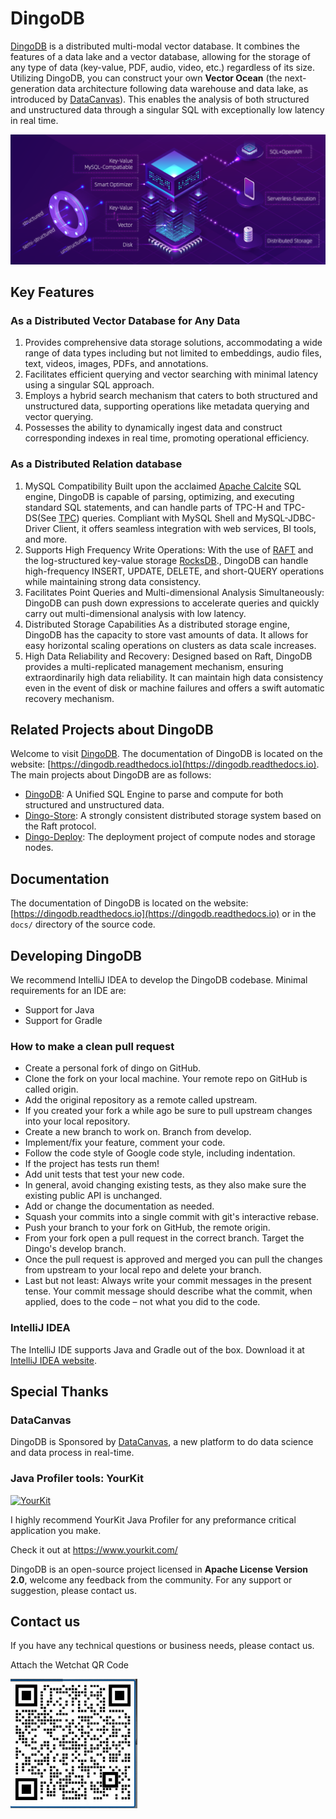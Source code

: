 # DingoDB

[DingoDB](https://github.com/dingodb/dingo) is a distributed multi-modal vector database. It combines the features of a data lake and a vector database, allowing for the storage of any type of data (key-value, PDF, audio, video, etc.) regardless of its size. Utilizing DingoDB, you can construct your own **Vector Ocean** (the next-generation data architecture following data warehouse and data lake, as introduced by [DataCanvas](https://www.datacanvas.com/)). This enables the analysis of both structured and unstructured data through a singular SQL with exceptionally low latency in real time.

![](docs/images/dingo_stack.png)

## Key Features

### As a Distributed Vector Database for Any Data

1. Provides comprehensive data storage solutions, accommodating a wide range of data types including but not limited to embeddings, audio files, text, videos, images, PDFs, and annotations.
2. Facilitates efficient querying and vector searching with minimal latency using a singular SQL approach.
3. Employs a hybrid search mechanism that caters to both structured and unstructured data, supporting operations like metadata querying and vector querying.
4. Possesses the ability to dynamically ingest data and construct corresponding indexes in real time, promoting operational efficiency.
  
### As a Distributed Relation database

1. MySQL Compatibility
   Built upon the acclaimed [Apache Calcite](https://calcite.apache.org/) SQL engine, DingoDB is capable of parsing, optimizing, and executing standard SQL statements, and can handle parts of TPC-H and TPC-DS(See [TPC](http://www.tpc.org/)) queries. Compliant with MySQL Shell and MySQL-JDBC-Driver Client, it offers seamless integration with web services, BI tools, and more.
2. Supports High Frequency Write Operations:
   With the use of [RAFT](https://raft.github.io/) and the log-structured key-value storage [RocksDB](https://rocksdb.org/)., DingoDB can handle high-frequency INSERT, UPDATE, DELETE, and short-QUERY operations while maintaining strong data consistency.
3. Facilitates Point Queries and Multi-dimensional Analysis Simultaneously:
   DingoDB can push down expressions to accelerate queries and quickly carry out multi-dimensional analysis with low latency.
4. Distributed Storage Capabilities
   As a distributed storage engine, DingoDB has the capacity to store vast amounts of data. It allows for easy horizontal scaling operations on clusters as data scale increases.
5. High Data Reliability and Recovery:
   Designed based on Raft, DingoDB provides a multi-replicated management mechanism, ensuring extraordinarily high data reliability. It can maintain high data consistency even in the event of disk or machine failures and offers a swift automatic recovery mechanism.

## Related Projects about DingoDB

Welcome to visit [DingoDB](https://github.com/dingodb/dingo). The documentation of DingoDB is located on the website: [https://dingodb.readthedocs.io](https://dingodb.readthedocs.io).  The main projects about DingoDB are as follows:

- [DingoDB](https://github.com/dingodb/dingo): A Unified SQL Engine to parse and compute for both structured and unstructured data.
- [Dingo-Store](https://github.com/dingodb/dingo-store): A strongly consistent distributed storage system based on the Raft protocol.
- [Dingo-Deploy](https://github.com/dingodb/dingo-deploy): The deployment project of compute nodes and storage nodes.

## Documentation

The documentation of DingoDB is located on the website: [https://dingodb.readthedocs.io](https://dingodb.readthedocs.io)
or in the `docs/` directory of the source code.

## Developing DingoDB

We recommend IntelliJ IDEA to develop the DingoDB codebase. Minimal requirements for an IDE are:

* Support for Java
* Support for Gradle

### How to make a clean pull request

- Create a personal fork of dingo on GitHub.
- Clone the fork on your local machine. Your remote repo on GitHub is called origin.
- Add the original repository as a remote called upstream.
- If you created your fork a while ago be sure to pull upstream changes into your local repository.
- Create a new branch to work on. Branch from develop.
- Implement/fix your feature, comment your code.
- Follow the code style of Google code style, including indentation.
- If the project has tests run them!
- Add unit tests that test your new code.
- In general, avoid changing existing tests, as they also make sure the existing public API is
  unchanged.
- Add or change the documentation as needed.
- Squash your commits into a single commit with git's interactive rebase.
- Push your branch to your fork on GitHub, the remote origin.
- From your fork open a pull request in the correct branch. Target the Dingo's develop branch.
- Once the pull request is approved and merged you can pull the changes from upstream to your local
  repo and delete your branch.
- Last but not least: Always write your commit messages in the present tense. Your commit message
  should describe what the commit, when applied, does to the code – not what you did to the code.

### IntelliJ IDEA

The IntelliJ IDE supports Java and Gradle out of the box. Download it
at [IntelliJ IDEA website](https://www.jetbrains.com/idea/).

## Special Thanks

### DataCanvas

DingoDB is Sponsored by [DataCanvas](https://www.datacanvas.com/), a new platform to do data science and data process in real-time.

### Java Profiler tools: YourKit

[![YourKit](https://www.yourkit.com/images/yklogo.png)](https://www.yourkit.com/java/profiler/index.jsp)

I highly recommend YourKit Java Profiler for any preformance critical application you make.

Check it out at https://www.yourkit.com/


DingoDB is an open-source project licensed in **Apache License Version 2.0**, welcome any feedback from the community.
For any support or suggestion, please contact us.

## Contact us

If you have any technical questions or business needs, please contact us.

Attach the Wetchat QR Code

![](./docs/images/dingo_contact.jpg)
